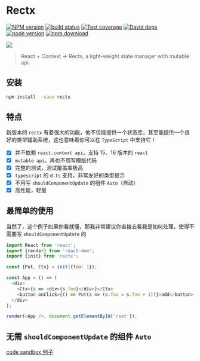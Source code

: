# Rectx

[![NPM version][npm-image]][npm-url]
[![build status][travis-image]][travis-url]
[![Test coverage][coveralls-image]][coveralls-url]
[![David deps][david-image]][david-url]
[![node version][node-image]][node-url]
[![npm download][download-image]][download-url]

[npm-image]: https://img.shields.io/npm/v/rectx.svg?style=flat-square
[npm-url]: https://npmjs.org/package/rectx
[travis-image]: https://img.shields.io/travis/Foveluy/rectx.svg?style=flat-square
[travis-url]: https://travis-ci.org/Foveluy/rectx
[coveralls-image]: https://img.shields.io/coveralls/Foveluy/rectx.svg?style=flat-square
[coveralls-url]: https://coveralls.io/r/Foveluy/rectx?branch=master
[david-image]: https://img.shields.io/david/Foveluy/rectx.svg?style=flat-square
[david-url]: https://david-dm.org/Foveluy/rectx
[node-image]: https://img.shields.io/badge/node.js-%3E=_8.0-green.svg?style=flat-square
[node-url]: http://nodejs.org/download/
[download-image]: https://img.shields.io/npm/dm/rectx.svg?style=flat-square
[download-url]: https://npmjs.org/package/rectx

![](https://github.com/Foveluy/rectx/blob/master/docs/rectx.png?raw=true)

> React + Context -> Rectx, a light-weight state manager with mutable api.

## 安装

```bash
npm install --save rectx
```

## 特点

新版本的 `rectx` 有着强大的功能，他不仅能提供一个状态库，甚至能提供一个良好的类型辅助系统，这也意味着你可以在 `TypeScript` 中支持它！

- [x] 并不依赖 `react.context api`，支持 15、16 版本的 `react`
- [x] `mutable api`，再也不用写模版代码
- [x] 完整的测试，测试覆盖率极高
- [x] `typescript` 的 `d.ts` 支持，非常友好的类型提示
- [x] 不用写 `shouldComponentUpdate` 的组件 `Auto`（自动）
- [x] 高性能，轻量

## 最简单的使用

当然了，这个例子如果你看就懂，那我非常建议你直接去看我是如何处理，使得不需要写 `shouldComponentUpdate` 的

```js
import React from 'react';
import {render} from 'react-dom';
import {init} from 'rectx';

const {Put, Ctx} = init({foo: 1});

const App = () => (
  <div>
    <Ctx>{s => <div>{s.foo}</div>}</Ctx>
    <button onClick={() => Put(s => (s.foo = s.foo + 1))}>add</button>
  </div>
);

render(<App />, document.getElementById('root'));
```

## 无需 `shouldComponentUpdate` 的组件 `Auto`

[code sandbox 例子](https://codesandbox.io/s/ly62j89q39)
